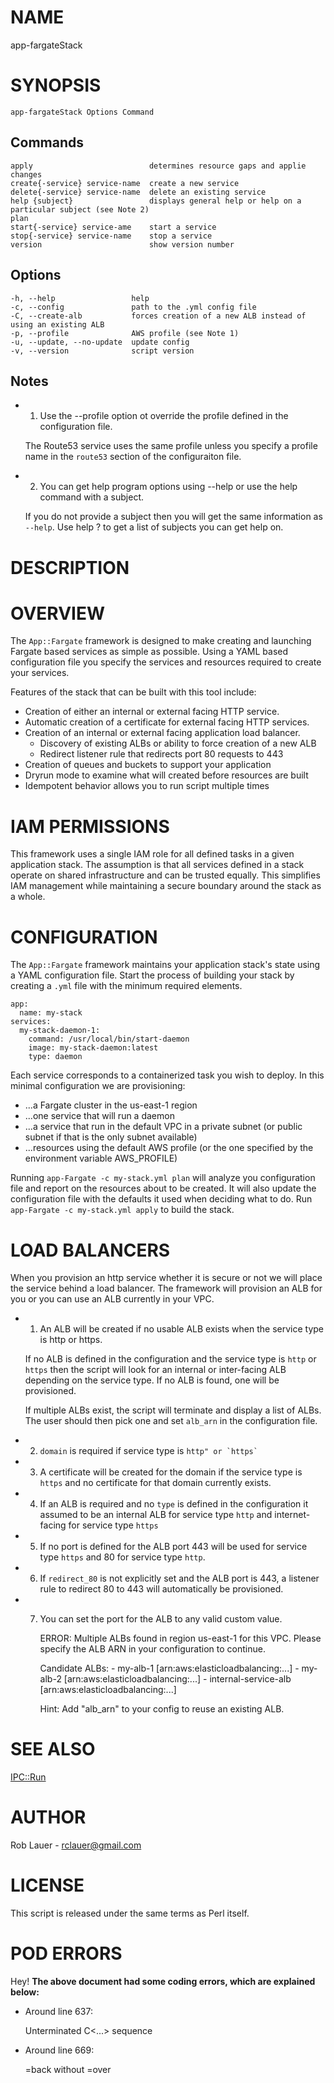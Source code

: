 # NAME

app-fargateStack

# SYNOPSIS

    app-fargateStack Options Command

## Commands

    apply                          determines resource gaps and applie changes
    create{-service} service-name  create a new service
    delete{-service} service-name  delete an existing service
    help {subject}                 displays general help or help on a particular subject (see Note 2)
    plan
    start{-service} service-ame    start a service
    stop{-service} service-name    stop a service
    version                        show version number

## Options

    -h, --help                 help
    -c, --config               path to the .yml config file
    -C, --create-alb           forces creation of a new ALB instead of using an existing ALB
    -p, --profile              AWS profile (see Note 1)
    -u, --update, --no-update  update config
    -v, --version              script version

## Notes

- 1. Use the --profile option ot override the profile defined in
the configuration file.

    The Route53 service uses the same profile unless you specify a profile
    name in the `route53` section of the configuraiton file.

- 2. You can get help program options using --help or use the help
command with a subject.

    If you do not provide a subject then you will get the same information
    as `--help`. Use help ? to get a list of subjects you can get help on.

# DESCRIPTION

# OVERVIEW

The `App::Fargate` framework is designed to make creating and
launching Fargate based services as simple as possible. Using a YAML
based configuration file you specify the services and resources
required to create your services.

Features of the stack that can be built with this tool include:

- Creation of either an internal or external facing HTTP service.
- Automatic creation of a certificate for external facing HTTP services.
- Creation of an internal or external facing application load balancer.
    - Discovery of existing ALBs or ability to force creation of a new ALB
    - Redirect listener rule that redirects port 80 requests to 443 
- Creation of queues and buckets to support your application
- Dryrun mode to examine what will created before resources are built
- Idempotent behavior allows you to run script multiple times

# IAM PERMISSIONS

This framework uses a single IAM role for all defined tasks in a
given application stack. The assumption is that all services defined
in a stack operate on shared infrastructure and can be trusted
equally. This simplifies IAM management while maintaining a secure
boundary around the stack as a whole.

# CONFIGURATION

The `App::Fargate` framework maintains your application stack's state
using a YAML configuration file. Start the process of building your
stack by creating a `.yml` file with the minimum required elements.

    app:
      name: my-stack
    services:
      my-stack-daemon-1:
        command: /usr/local/bin/start-daemon
        image: my-stack-daemon:latest
        type: daemon

Each service corresponds to a containerized task you wish to
deploy. In this minimal configuration we are provisioning:

- ...a Fargate cluster in the us-east-1 region 
- ...one service that will run a daemon
- ...a service that run in the default VPC in a private
subnet (or public subnet if that is the only subnet available)
- ...resources using the default AWS profile (or the one specified
by the environment variable AWS\_PROFILE)

Running `app-Fargate -c my-stack.yml plan` will analyze you
configuration file and report on the resources about to be created. It
will also update the configuration file with the defaults it used when
deciding what to do. Run `app-Fargate -c my-stack.yml apply` to build
the stack.

# LOAD BALANCERS

When you provision an http service whether it is secure or not we will
place the service behind a load balancer. The framework will provision
an ALB for you or you can use an ALB currently in your VPC.

- 1. An ALB will be created if no usable ALB exists when the service
type is http or https.

    If no ALB is defined in the configuration and the service type is
    `http` or `https` then the script will look for an internal or
    inter-facing ALB depending on the service type. If no ALB is found,
    one will be provisioned.

    If multiple ALBs exist, the script will terminate and display a list
    of ALBs. The user should then pick one and set `alb_arn` in the
    configuration file.

- 2. `domain` is required if service type is `` http" or `https` ``
- 3. A certificate will be created for the domain if the service
type is `https` and no certificate for that domain currently exists.
- 4. If an ALB is required and no `type` is defined in the
configuration it assumed to be an internal ALB for service type
`http` and internet-facing for service type `https`
- 5. If no port is defined for the ALB port 443 will be used for
service type `https` and 80 for service type `http`.
- 6. If `redirect_80` is not explicitly set and the ALB port is
443, a listener rule to redirect 80 to 443 will automatically be
provisioned.
- 7. You can set the port for the ALB to any valid custom value.

        ERROR: Multiple ALBs found in region us-east-1 for this VPC.
        Please specify the ALB ARN in your configuration to continue.
        
        Candidate ALBs:
          - my-alb-1 [arn:aws:elasticloadbalancing:...]
          - my-alb-2 [arn:aws:elasticloadbalancing:...]
          - internal-service-alb [arn:aws:elasticloadbalancing:...]
        
        Hint: Add "alb_arn" to your config to reuse an existing ALB.

# SEE ALSO

[IPC::Run](https://metacpan.org/pod/IPC%3A%3ARun)

# AUTHOR

Rob Lauer - rclauer@gmail.com

# LICENSE

This script is released under the same terms as Perl itself.

# POD ERRORS

Hey! **The above document had some coding errors, which are explained below:**

- Around line 637:

    Unterminated C<...> sequence

- Around line 669:

    &#x3d;back without =over

